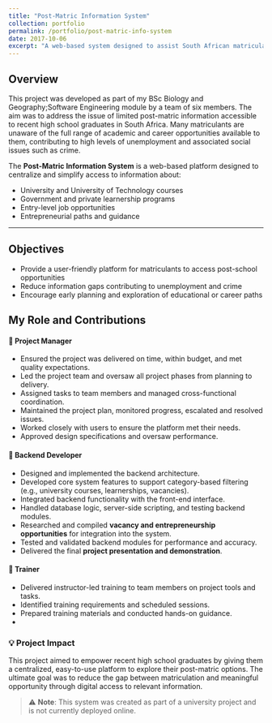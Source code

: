 ```yaml
---
title: "Post-Matric Information System"
collection: portfolio
permalink: /portfolio/post-matric-info-system
date: 2017-10-06
excerpt: "A web-based system designed to assist South African matriculants by providing centralized access to post-matric opportunities, including university programs, learnerships, and entrepreneurship pathways."
---
```


## Overview

This project was developed as part of my BSc Biology and Geography;Software Engineering module by a team of six members. The aim was to address the issue of limited post-matric information accessible to recent high school graduates in South Africa. Many matriculants are unaware of the full range of academic and career opportunities available to them, contributing to high levels of unemployment and associated social issues such as crime.

The **Post-Matric Information System** is a web-based platform designed to centralize and simplify access to information about:
- University and University of Technology courses
- Government and private learnership programs
- Entry-level job opportunities
- Entrepreneurial paths and guidance

---

## Objectives

- Provide a user-friendly platform for matriculants to access post-school opportunities
- Reduce information gaps contributing to unemployment and crime
- Encourage early planning and exploration of educational or career paths

## My Role and Contributions

#### 📌 Project Manager  
- Ensured the project was delivered on time, within budget, and met quality expectations.  
- Led the project team and oversaw all project phases from planning to delivery.  
- Assigned tasks to team members and managed cross-functional coordination.  
- Maintained the project plan, monitored progress, escalated and resolved issues.  
- Worked closely with users to ensure the platform met their needs.  
- Approved design specifications and oversaw performance.

#### 📌 Backend Developer  
- Designed and implemented the backend architecture.  
- Developed core system features to support category-based filtering (e.g., university courses, learnerships, vacancies).  
- Integrated backend functionality with the front-end interface.  
- Handled database logic, server-side scripting, and testing backend modules.  
- Researched and compiled **vacancy and entrepreneurship opportunities** for integration into the system.  
- Tested and validated backend modules for performance and accuracy.  
- Delivered the final **project presentation and demonstration**.

#### 📌 Trainer  
- Delivered instructor-led training to team members on project tools and tasks.  
- Identified training requirements and scheduled sessions.  
- Prepared training materials and conducted hands-on guidance.
- 
### 💡 Project Impact

This project aimed to empower recent high school graduates by giving them a centralized, easy-to-use platform to explore their post-matric options. The ultimate goal was to reduce the gap between matriculation and meaningful opportunity through digital access to relevant information.

> ⚠️ **Note**: This system was created as part of a university project and is not currently deployed online.
